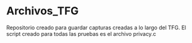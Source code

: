 # Archivos_TFG
Repositorio creado para guardar capturas creadas a lo largo del TFG.
El script creado para todas las pruebas es el archivo privacy.c
